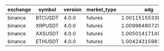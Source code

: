 | exchange | symbol | version | market_type | adg | closest_bkr |
|----------|--------|---------|-------------| --- | ----------- |
| binance | BTCUSDT | 4.0.0 | futures | 1.0011515533877187 | 0.6135119657181323 | 
| binance | XRPUSDT | 4.0.0 | futures | 1.0099648072927452 | 0.27831545359029786 | 
| binance | AXSUSDT | 4.0.0 | futures | 1.0050141714945686 | 0.762775147010426 | 
| binance | ETHUSDT | 4.0.0 | futures | 1.0042431598156725 | 0.5790740817872525 | 
